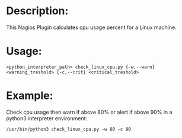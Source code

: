 # Description:
This Nagios Plugin calculates cpu usage percent for a Linux machine.

# Usage:

`<python_interpreter_path> check_linux_cpu.py {-w,--warn} <warning_treshold> {-c,--crit} <critical_treshold>`

# Example:
Check cpu usage then warn if above 80% or alert if above 90% in a python3 interpreter environment:
  
`/usr/bin/python3 check_linux_cpu.py -w 80 -c 90`
